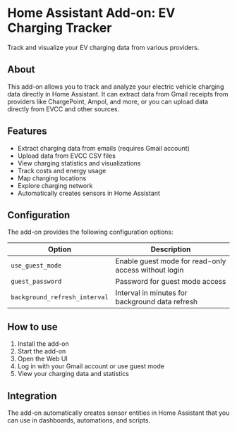 # Home Assistant Add-on: EV Charging Tracker

Track and visualize your EV charging data from various providers.

## About

This add-on allows you to track and analyze your electric vehicle charging data directly in Home Assistant.
It can extract data from Gmail receipts from providers like ChargePoint, Ampol, and more, 
or you can upload data directly from EVCC and other sources.

## Features

- Extract charging data from emails (requires Gmail account)
- Upload data from EVCC CSV files 
- View charging statistics and visualizations
- Track costs and energy usage
- Map charging locations
- Explore charging network
- Automatically creates sensors in Home Assistant

## Configuration

The add-on provides the following configuration options:

| Option | Description |
|--------|-------------|
| `use_guest_mode` | Enable guest mode for read-only access without login |
| `guest_password` | Password for guest mode access |
| `background_refresh_interval` | Interval in minutes for background data refresh |

## How to use

1. Install the add-on
2. Start the add-on
3. Open the Web UI
4. Log in with your Gmail account or use guest mode
5. View your charging data and statistics

## Integration

The add-on automatically creates sensor entities in Home Assistant that you can use
in dashboards, automations, and scripts.
